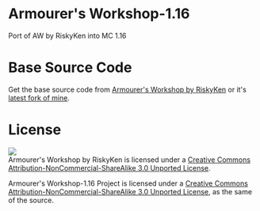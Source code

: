 # Armourer's Workshop-1.16
Port of AW by RiskyKen into MC 1.16

# Base Source Code
Get the base source code from [Armourer's Workshop by RiskyKen](https://github.com/RiskyKen/Armourers-Workshop) or it's [latest fork of mine](https://github.com/JeonDohyeon/Armourers-Workshop).

# License
![](https://i.creativecommons.org/l/by-nc-sa/3.0/88x31.png)  
Armourer's Workshop by RiskyKen is licensed under a [Creative Commons Attribution-NonCommercial-ShareAlike 3.0 Unported License](https://creativecommons.org/licenses/by-nc-sa/3.0/).

Armourer's Workshop-1.16 Project is licensed under a [Creative Commons Attribution-NonCommercial-ShareAlike 3.0 Unported License](https://creativecommons.org/licenses/by-nc-sa/3.0/), as the same of the source.
